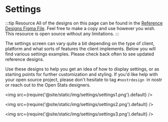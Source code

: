 # Settings
:::tip Resource
All of the designs on this page can be found in the [Reference Designs Figma File](https://www.figma.com/file/C2ztFLDxihrfturW7Q6kbj/Reference-Components?type=design&node-id=213%3A11495&mode=design&t=qbn9PiAj1v6RWRwM-1). Feel free to make a copy and use however you wish. This resource is open source without any limitations.
:::

The settings screen can vary quite a bit depending on the type of client, platform and what sorts of features the client implements. Below you will find various settings examples. Please check back often to see updated reference designs. 

Use these designs to help you get an idea of how to display settings, or as starting points for further customization and styling. If you'd like help with your open source project, please don't hesitate to tag `#nostrdesign `in nostr or reach out to the Open Stats designers.

<img src={require('@site/static/img/settings/settings1.png').default} />

<img src={require('@site/static/img/settings/settings2.png').default} />

<img src={require('@site/static/img/settings/settings3.png').default} />